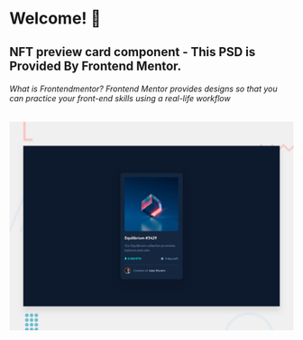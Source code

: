 # Welcome! 👋

## NFT preview card component - This PSD is Provided By Frontend Mentor.

###### What is Frontendmentor? Frontend Mentor provides designs so that you can practice your front-end skills using a real-life workflow

![Design preview for the NFT preview card component coding challenge](./design/desktop-preview.jpg)


